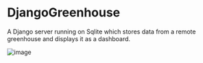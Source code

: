 # DjangoGreenhouse
 
A Django server running on Sqlite which stores data from a remote greenhouse and displays it as a dashboard.

![image](https://user-images.githubusercontent.com/78938784/150062657-0836dede-844c-4b5b-a2b0-98fee118235f.png)
